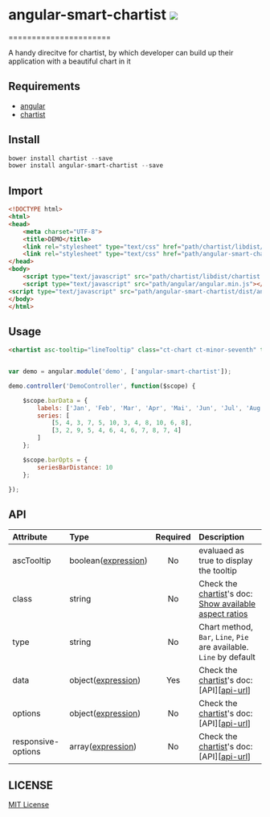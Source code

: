 # angular-smart-chartist ![](http://img.shields.io/badge/bower_module-v1.3.3-green.svg) #
======================

A handy direcitve for chartist, by which developer can build up their application with a beautiful chart in it


## Requirements ##

- [angular][angular-url]
- [chartist][chartist-url]


## Install ##

```powershell
bower install chartist --save
bower install angular-smart-chartist --save
```

## Import ##

```html
<!DOCTYPE html>
<html>
<head>
    <meta charset="UTF-8">
    <title>DEMO</title>
    <link rel="stylesheet" type="text/css" href="path/chartist/libdist/chartist.min.css">
    <link rel="stylesheet" type="text/css" href="path/angular-smart-chartist/dist/angular-smart-chartist.css">
</head>
<body>
    <script type="text/javascript" src="path/chartist/libdist/chartist.min..js"></script>
    <script type="text/javascript" src="path/angular/angular.min.js"></script>
<script type="text/javascript" src="path/angular-smart-chartist/dist/angular-smart-chartist.min.js"></script>
</body>
</html>
```



## Usage ##

```html
<chartist asc-tooltip="lineTooltip" class="ct-chart ct-minor-seventh" type="Bar" data="barData" options="barOpts"></chartist>
```

```javascript

var demo = angular.module('demo', ['angular-smart-chartist']);

demo.controller('DemoController', function($scope) {

    $scope.barData = {
        labels: ['Jan', 'Feb', 'Mar', 'Apr', 'Mai', 'Jun', 'Jul', 'Aug', 'Sep', 'Oct', 'Nov', 'Dec'],
        series: [
            [5, 4, 3, 7, 5, 10, 3, 4, 8, 10, 6, 8],
            [3, 2, 9, 5, 4, 6, 4, 6, 7, 8, 7, 4]
        ]
    };

    $scope.barOpts = {
        seriesBarDistance: 10
    };

});
```

## API ##

| Attribute        | Type           | Required  | Description |
| :------------- |:-------------| :-----:| :-----|
| ascTooltip | boolean([expression]) | No | evaluaed as true to display the tooltip |
| class | string | No | Check the [chartist][chartist-url]'s doc: [Show available aspect ratios][css-url] |
| type | string | No | Chart method, `Bar`, `Line`, `Pie` are available. `Line` by default |
| data | object([expression]) | Yes | Check the [chartist][chartist-url]'s doc: [API][[api-url]] |
| options | object([expression]) | No | Check the [chartist][chartist-url]'s doc: [API][[api-url]] |
| responsive-options | array([expression]) | No | Check the [chartist][chartist-url]'s doc: [API][[api-url]] |


## LICENSE ##

[MIT License](https://raw.githubusercontent.com/leftstick/angular-smart-chartist/master/LICENSE)


[angular-url]: https://angularjs.org/
[chartist-url]: http://gionkunz.github.io/chartist-js/
[expression]: https://docs.angularjs.org/guide/expression
[css-url]: http://gionkunz.github.io/chartist-js/getting-started.html#container-aspect-ratio-classes
[api-url]: http://gionkunz.github.io/chartist-js/api-documentation.html
